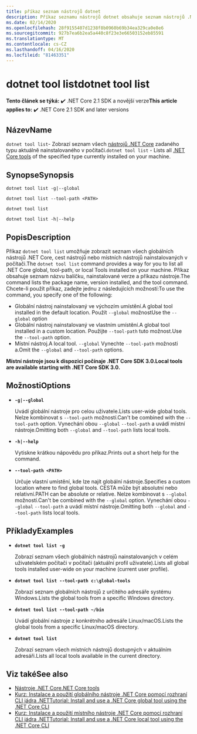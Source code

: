 ```yaml
---
title: příkaz seznam nástrojů dotnet
description: Příkaz seznamu nástrojů dotnet obsahuje seznam nástrojů .NET Core nainstalovaných v počítači.
ms.date: 02/14/2020
ms.openlocfilehash: 28f9155407d1238f8b0960b69b34ea329ca0e8e6
ms.sourcegitcommit: 927b7ea6b2ea5a440c8f23e3e66503152eb85591
ms.translationtype: MT
ms.contentlocale: cs-CZ
ms.lasthandoff: 04/16/2020
ms.locfileid: "81463351"
---
```

# <a name="dotnet-tool-list"></a><span data-ttu-id="c0c2c-103">dotnet tool list</span><span class="sxs-lookup"><span data-stu-id="c0c2c-103">dotnet tool list</span></span>

<span data-ttu-id="c0c2c-104">**Tento článek se týká:** ✔️ .NET Core 2.1 SDK a novější verze</span><span class="sxs-lookup"><span data-stu-id="c0c2c-104">**This article applies to:** ✔️ .NET Core 2.1 SDK and later versions</span></span>

## <a name="name"></a><span data-ttu-id="c0c2c-105">Název</span><span class="sxs-lookup"><span data-stu-id="c0c2c-105">Name</span></span>

<span data-ttu-id="c0c2c-106">`dotnet tool list`- Zobrazí seznam všech [nástrojů .NET Core](global-tools.md) zadaného typu aktuálně nainstalovaného v počítači.</span><span class="sxs-lookup"><span data-stu-id="c0c2c-106">`dotnet tool list` - Lists all [.NET Core tools](global-tools.md) of the specified type currently installed on your machine.</span></span>

## <a name="synopsis"></a><span data-ttu-id="c0c2c-107">Synopse</span><span class="sxs-lookup"><span data-stu-id="c0c2c-107">Synopsis</span></span>

```dotnetcli
dotnet tool list -g|--global

dotnet tool list --tool-path <PATH>

dotnet tool list

dotnet tool list -h|--help
```

## <a name="description"></a><span data-ttu-id="c0c2c-108">Popis</span><span class="sxs-lookup"><span data-stu-id="c0c2c-108">Description</span></span>

<span data-ttu-id="c0c2c-109">Příkaz `dotnet tool list` umožňuje zobrazit seznam všech globálních nástrojů .NET Core, cest nástrojů nebo místních nástrojů nainstalovaných v počítači.</span><span class="sxs-lookup"><span data-stu-id="c0c2c-109">The `dotnet tool list` command provides a way for you to list all .NET Core global, tool-path, or local Tools installed on your machine.</span></span> <span data-ttu-id="c0c2c-110">Příkaz obsahuje seznam názvu balíčku, nainstalované verze a příkazu nástroje.</span><span class="sxs-lookup"><span data-stu-id="c0c2c-110">The command lists the package name, version installed, and the tool command.</span></span>  <span data-ttu-id="c0c2c-111">Chcete-li použít příkaz, zadejte jednu z následujících možností:</span><span class="sxs-lookup"><span data-stu-id="c0c2c-111">To use the command, you specify one of the following:</span></span>

* <span data-ttu-id="c0c2c-112">Globální nástroj nainstalovaný ve výchozím umístění.</span><span class="sxs-lookup"><span data-stu-id="c0c2c-112">A global tool installed in the default location.</span></span> <span data-ttu-id="c0c2c-113">Použít `--global` možnost</span><span class="sxs-lookup"><span data-stu-id="c0c2c-113">Use the `--global` option</span></span>
* <span data-ttu-id="c0c2c-114">Globální nástroj nainstalovaný ve vlastním umístění.</span><span class="sxs-lookup"><span data-stu-id="c0c2c-114">A global tool installed in a custom location.</span></span> <span data-ttu-id="c0c2c-115">Použijte `--tool-path` tuto možnost.</span><span class="sxs-lookup"><span data-stu-id="c0c2c-115">Use the `--tool-path` option.</span></span>
* <span data-ttu-id="c0c2c-116">Místní nástroj.</span><span class="sxs-lookup"><span data-stu-id="c0c2c-116">A local tool.</span></span> <span data-ttu-id="c0c2c-117">`--global` Vynechte `--tool-path` možnosti a.</span><span class="sxs-lookup"><span data-stu-id="c0c2c-117">Omit the `--global` and `--tool-path` options.</span></span>

<span data-ttu-id="c0c2c-118">**Místní nástroje jsou k dispozici počínaje .NET Core SDK 3.0.**</span><span class="sxs-lookup"><span data-stu-id="c0c2c-118">**Local tools are available starting with .NET Core SDK 3.0.**</span></span>

## <a name="options"></a><span data-ttu-id="c0c2c-119">Možnosti</span><span class="sxs-lookup"><span data-stu-id="c0c2c-119">Options</span></span>

- **`-g|--global`**

  <span data-ttu-id="c0c2c-120">Uvádí globální nástroje pro celou uživatele.</span><span class="sxs-lookup"><span data-stu-id="c0c2c-120">Lists user-wide global tools.</span></span> <span data-ttu-id="c0c2c-121">Nelze kombinovat s `--tool-path` možností.</span><span class="sxs-lookup"><span data-stu-id="c0c2c-121">Can't be combined with the `--tool-path` option.</span></span> <span data-ttu-id="c0c2c-122">Vynechání obou `--global` `--tool-path` a uvádí místní nástroje.</span><span class="sxs-lookup"><span data-stu-id="c0c2c-122">Omitting both `--global` and `--tool-path` lists local tools.</span></span>

- **`-h|--help`**

  <span data-ttu-id="c0c2c-123">Vytiskne krátkou nápovědu pro příkaz.</span><span class="sxs-lookup"><span data-stu-id="c0c2c-123">Prints out a short help for the command.</span></span>

- **`--tool-path <PATH>`**

  <span data-ttu-id="c0c2c-124">Určuje vlastní umístění, kde lze najít globální nástroje.</span><span class="sxs-lookup"><span data-stu-id="c0c2c-124">Specifies a custom location where to find global tools.</span></span> <span data-ttu-id="c0c2c-125">CESTA může být absolutní nebo relativní.</span><span class="sxs-lookup"><span data-stu-id="c0c2c-125">PATH can be absolute or relative.</span></span> <span data-ttu-id="c0c2c-126">Nelze kombinovat s `--global` možností.</span><span class="sxs-lookup"><span data-stu-id="c0c2c-126">Can't be combined with the `--global` option.</span></span> <span data-ttu-id="c0c2c-127">Vynechání obou `--global` `--tool-path` a uvádí místní nástroje.</span><span class="sxs-lookup"><span data-stu-id="c0c2c-127">Omitting both `--global` and `--tool-path` lists local tools.</span></span>

## <a name="examples"></a><span data-ttu-id="c0c2c-128">Příklady</span><span class="sxs-lookup"><span data-stu-id="c0c2c-128">Examples</span></span>

- **`dotnet tool list -g`**

  <span data-ttu-id="c0c2c-129">Zobrazí seznam všech globálních nástrojů nainstalovaných v celém uživatelském počítači v počítači (aktuální profil uživatele).</span><span class="sxs-lookup"><span data-stu-id="c0c2c-129">Lists all global tools installed user-wide on your machine (current user profile).</span></span>

- **`dotnet tool list --tool-path c:\global-tools`**

  <span data-ttu-id="c0c2c-130">Zobrazí seznam globálních nástrojů z určitého adresáře systému Windows.</span><span class="sxs-lookup"><span data-stu-id="c0c2c-130">Lists the global tools from a specific Windows directory.</span></span>

- **`dotnet tool list --tool-path ~/bin`**

  <span data-ttu-id="c0c2c-131">Uvádí globální nástroje z konkrétního adresáře Linux/macOS.</span><span class="sxs-lookup"><span data-stu-id="c0c2c-131">Lists the global tools from a specific Linux/macOS directory.</span></span>

- **`dotnet tool list`**

  <span data-ttu-id="c0c2c-132">Zobrazí seznam všech místních nástrojů dostupných v aktuálním adresáři.</span><span class="sxs-lookup"><span data-stu-id="c0c2c-132">Lists all local tools available in the current directory.</span></span>

## <a name="see-also"></a><span data-ttu-id="c0c2c-133">Viz také</span><span class="sxs-lookup"><span data-stu-id="c0c2c-133">See also</span></span>

- [<span data-ttu-id="c0c2c-134">Nástroje .NET Core</span><span class="sxs-lookup"><span data-stu-id="c0c2c-134">.NET Core tools</span></span>](global-tools.md)
- [<span data-ttu-id="c0c2c-135">Kurz: Instalace a použití globálního nástroje .NET Core pomocí rozhraní CLI jádra .NET</span><span class="sxs-lookup"><span data-stu-id="c0c2c-135">Tutorial: Install and use a .NET Core global tool using the .NET Core CLI</span></span>](global-tools-how-to-use.md)
- [<span data-ttu-id="c0c2c-136">Kurz: Instalace a použití místního nástroje .NET Core pomocí rozhraní CLI jádra .NET</span><span class="sxs-lookup"><span data-stu-id="c0c2c-136">Tutorial: Install and use a .NET Core local tool using the .NET Core CLI</span></span>](local-tools-how-to-use.md)
